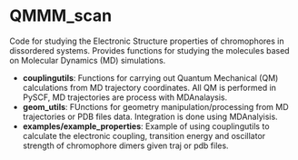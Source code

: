 # QMMM_scan
Code for studying the Electronic Structure properties of chromophores in dissordered systems. 
Provides functions for studying the molecules based on Molecular Dynamics (MD) simulations.

- **couplingutils**: Functions for carrying out Quantum Mechanical (QM) calculations from MD trajectory coordinates. 
All QM is performed in PySCF, MD trajectories are process with MDAnalaysis.
- **geom_utils**: FUnctions for geometry manipulation/processing from MD trajectories or PDB files data. Integration is done using MDAnalyisis. 
- **examples/example_properties**: Example of using couplingutils to calculate the electronic coupling, transition energy and oscillator strength of chromophore dimers given traj or pdb files.
